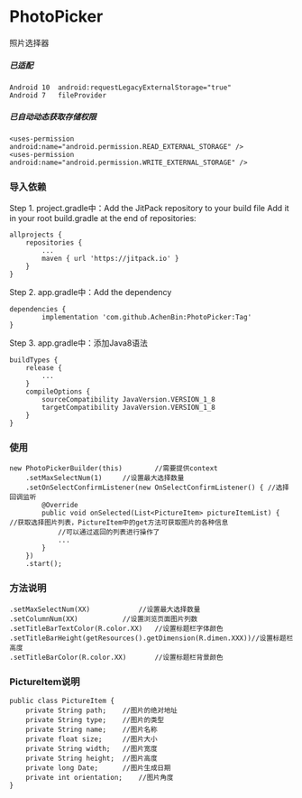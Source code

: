 # PhotoPicker
照片选择器
##### 已适配
	Android 10  android:requestLegacyExternalStorage="true"
	Android 7   fileProvider
##### 已自动动态获取存储权限
	<uses-permission android:name="android.permission.READ_EXTERNAL_STORAGE" />
	<uses-permission android:name="android.permission.WRITE_EXTERNAL_STORAGE" />


### 导入依赖

Step 1. project.gradle中：Add the JitPack repository to your build file
Add it in your root build.gradle at the end of repositories:

	allprojects {
		repositories {
			...
			maven { url 'https://jitpack.io' }
		}
	}
Step 2. app.gradle中：Add the dependency

	dependencies {
	        implementation 'com.github.AchenBin:PhotoPicker:Tag'
	}

Step 3. app.gradle中：添加Java8语法

	buildTypes {
		release {
		 	...
		}
		compileOptions {
		    sourceCompatibility JavaVersion.VERSION_1_8
		    targetCompatibility JavaVersion.VERSION_1_8
		}
	}

### 使用
	new PhotoPickerBuilder(this)		//需要提供context
		.setMaxSelectNum(1)		//设置最大选择数量
		.setOnSelectConfirmListener(new OnSelectConfirmListener() {	//选择回调监听
			@Override
			public void onSelected(List<PictureItem> pictureItemList) {		//获取选择图片列表，PictureItem中的get方法可获取图片的各种信息
				//可以通过返回的列表进行操作了
				...
			}
		})
		.start();
			
### 方法说明
	.setMaxSelectNum(XX)		 	//设置最大选择数量
	.setColumnNum(XX)		 	//设置浏览页面图片列数
	.setTitleBarTextColor(R.color.XX)	//设置标题栏字体颜色
	.setTitleBarHeight(getResources().getDimension(R.dimen.XXX))//设置标题栏高度
	.setTitleBarColor(R.color.XX)		//设置标题栏背景颜色

### PictureItem说明
	public class PictureItem {
	    private String path;    //图片的绝对地址
	    private String type;    //图片的类型
	    private String name;    //图片名称
	    private float size;     //图片大小
	    private String width;   //图片宽度
	    private String height;  //图片高度
	    private long Date;      //图片生成日期
	    private int orientation;    //图片角度
	}
